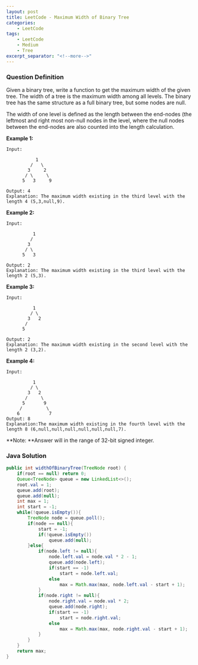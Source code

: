 ```yaml
---
layout: post
title: LeetCode - Maximum Width of Binary Tree
categories:
    - LeetCode
tags:
    - LeetCode
    - Medium
    - Tree
excerpt_separator: "<!--more-->"
---
```


### Question Definition
Given a binary tree, write a function to get the maximum width of the given tree. The width of a tree is the maximum width among all levels. The binary tree has the same structure as a full binary tree, but some nodes are null.

The width of one level is defined as the length between the end-nodes (the leftmost and right most non-null nodes in the level, where the null nodes between the end-nodes are also counted into the length calculation.
<!--more-->

**Example 1:**
```
Input:

           1
         /   \
        3     2
       / \     \
      5   3     9

Output: 4
Explanation: The maximum width existing in the third level with the length 4 (5,3,null,9).
```
**Example 2:**
```
Input:

          1
         /
        3
       / \
      5   3

Output: 2
Explanation: The maximum width existing in the third level with the length 2 (5,3).
```
**Example 3:**
```
Input:

          1
         / \
        3   2
       /
      5

Output: 2
Explanation: The maximum width existing in the second level with the length 2 (3,2).
```
**Example 4:**
```
Input:

          1
         / \
        3   2
       /     \
      5       9
     /         \
    6           7
Output: 8
Explanation:The maximum width existing in the fourth level with the length 8 (6,null,null,null,null,null,null,7).
```

**Note: **Answer will in the range of 32-bit signed integer.
### Java Solution
```java
public int widthOfBinaryTree(TreeNode root) {
    if(root == null) return 0;
    Queue<TreeNode> queue = new LinkedList<>();
    root.val = 1;
    queue.add(root);
    queue.add(null);
    int max = 1;
    int start = -1;
    while(!queue.isEmpty()){
        TreeNode node = queue.poll();
        if(node == null){
            start = -1;
            if(!queue.isEmpty())
                queue.add(null);
        }else{
            if(node.left != null){
                node.left.val = node.val * 2 - 1;
                queue.add(node.left);
                if(start == -1)
                    start = node.left.val;
                else
                    max = Math.max(max, node.left.val - start + 1);
            }
            if(node.right != null){
                node.right.val = node.val * 2;
                queue.add(node.right);
                if(start == -1)
                    start = node.right.val;
                else
                    max = Math.max(max, node.right.val - start + 1);
            }
        }
    }
    return max;
}
```